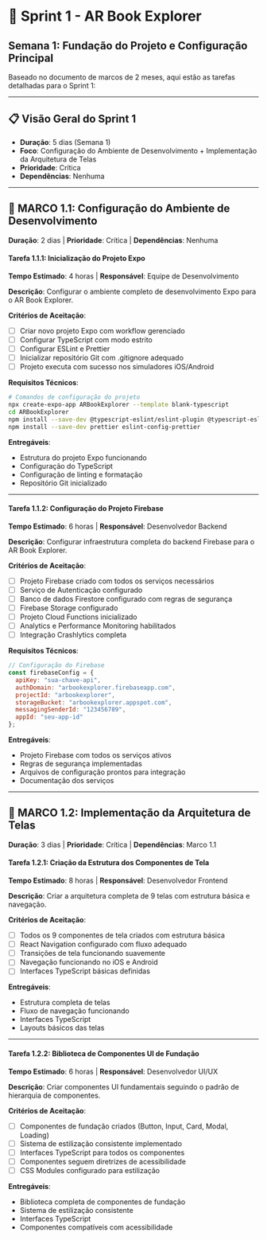 # 🎯 **Sprint 1 - AR Book Explorer**
## **Semana 1: Fundação do Projeto e Configuração Principal**

Baseado no documento de marcos de 2 meses, aqui estão as tarefas detalhadas para o Sprint 1:

---

## 📋 **Visão Geral do Sprint 1**
- **Duração**: 5 dias (Semana 1)
- **Foco**: Configuração do Ambiente de Desenvolvimento + Implementação da Arquitetura de Telas
- **Prioridade**: Crítica
- **Dependências**: Nenhuma

---

## 🎯 **MARCO 1.1: Configuração do Ambiente de Desenvolvimento**
**Duração**: 2 dias | **Prioridade**: Crítica | **Dependências**: Nenhuma

#### **Tarefa 1.1.1: Inicialização do Projeto Expo**
**Tempo Estimado**: 4 horas | **Responsável**: Equipe de Desenvolvimento

**Descrição**: Configurar o ambiente completo de desenvolvimento Expo para o AR Book Explorer.

**Critérios de Aceitação**:
- [ ] Criar novo projeto Expo com workflow gerenciado
- [ ] Configurar TypeScript com modo estrito
- [ ] Configurar ESLint e Prettier
- [ ] Inicializar repositório Git com .gitignore adequado
- [ ] Projeto executa com sucesso nos simuladores iOS/Android

**Requisitos Técnicos**:
```bash
# Comandos de configuração do projeto
npx create-expo-app ARBookExplorer --template blank-typescript
cd ARBookExplorer
npm install --save-dev @typescript-eslint/eslint-plugin @typescript-eslint/parser
npm install --save-dev prettier eslint-config-prettier
```

**Entregáveis**:
- Estrutura do projeto Expo funcionando
- Configuração do TypeScript
- Configuração de linting e formatação
- Repositório Git inicializado

---

#### **Tarefa 1.1.2: Configuração do Projeto Firebase**
**Tempo Estimado**: 6 horas | **Responsável**: Desenvolvedor Backend

**Descrição**: Configurar infraestrutura completa do backend Firebase para o AR Book Explorer.

**Critérios de Aceitação**:
- [ ] Projeto Firebase criado com todos os serviços necessários
- [ ] Serviço de Autenticação configurado
- [ ] Banco de dados Firestore configurado com regras de segurança
- [ ] Firebase Storage configurado
- [ ] Projeto Cloud Functions inicializado
- [ ] Analytics e Performance Monitoring habilitados
- [ ] Integração Crashlytics completa

**Requisitos Técnicos**:
```javascript
// Configuração do Firebase
const firebaseConfig = {
  apiKey: "sua-chave-api",
  authDomain: "arbookexplorer.firebaseapp.com",
  projectId: "arbookexplorer",
  storageBucket: "arbookexplorer.appspot.com",
  messagingSenderId: "123456789",
  appId: "seu-app-id"
};
```

**Entregáveis**:
- Projeto Firebase com todos os serviços ativos
- Regras de segurança implementadas
- Arquivos de configuração prontos para integração
- Documentação dos serviços

---

## 🎯 **MARCO 1.2: Implementação da Arquitetura de Telas**
**Duração**: 3 dias | **Prioridade**: Crítica | **Dependências**: Marco 1.1

#### **Tarefa 1.2.1: Criação da Estrutura dos Componentes de Tela**
**Tempo Estimado**: 8 horas | **Responsável**: Desenvolvedor Frontend

**Descrição**: Criar a arquitetura completa de 9 telas com estrutura básica e navegação.

**Critérios de Aceitação**:
- [ ] Todos os 9 componentes de tela criados com estrutura básica
- [ ] React Navigation configurado com fluxo adequado
- [ ] Transições de tela funcionando suavemente
- [ ] Navegação funcionando no iOS e Android
- [ ] Interfaces TypeScript básicas definidas

**Entregáveis**:
- Estrutura completa de telas
- Fluxo de navegação funcionando
- Interfaces TypeScript
- Layouts básicos das telas

---

#### **Tarefa 1.2.2: Biblioteca de Componentes UI de Fundação**
**Tempo Estimado**: 6 horas | **Responsável**: Desenvolvedor UI/UX

**Descrição**: Criar componentes UI fundamentais seguindo o padrão de hierarquia de componentes.

**Critérios de Aceitação**:
- [ ] Componentes de fundação criados (Button, Input, Card, Modal, Loading)
- [ ] Sistema de estilização consistente implementado
- [ ] Interfaces TypeScript para todos os componentes
- [ ] Componentes seguem diretrizes de acessibilidade
- [ ] CSS Modules configurado para estilização

**Entregáveis**:
- Biblioteca completa de componentes de fundação
- Sistema de estilização consistente
- Interfaces TypeScript
- Componentes compatíveis com acessibilidade
